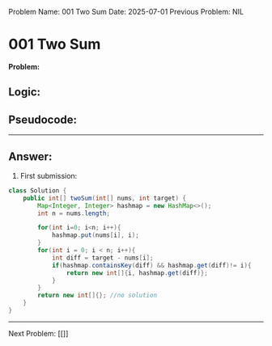 Problem Name: 001 Two Sum
Date: 2025-07-01
Previous Problem:  NIL

# 001 Two Sum

**Problem:** 


## Logic:


## Pseudocode:


---
## Answer:

1. First submission:
```java
class Solution {
    public int[] twoSum(int[] nums, int target) {
        Map<Integer, Integer> hashmap = new HashMap<>();
        int n = nums.length;

        for(int i=0; i<n; i++){
            hashmap.put(nums[i], i);
        }
        for(int i = 0; i < n; i++){
            int diff = target - nums[i];
            if(hashmap.containsKey(diff) && hashmap.get(diff)!= i){
                return new int[]{i, hashmap.get(diff)};
            }
        }
        return new int[]{}; //no solution
    }
}
```

---
Next Problem: [[]]